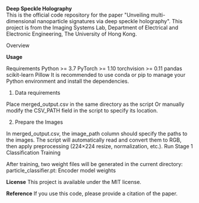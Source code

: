 **Deep Speckle Holography** <br />
This is the official code repository for the paper "Unveiling multi-dimensional nanoparticle signatures via deep speckle holography". This project is from the Imaging Systems Lab, Department of Electrical and Electronic Engineering, The University of Hong Kong.

Overview


**Usage**

Requirements
Python >= 3.7
PyTorch >= 1.10
torchvision >= 0.11
pandas
scikit-learn
Pillow
It is recommended to use conda or pip to manage your Python environment and install the dependencies.


1. Data requirements

Place merged_output.csv in the same directory as the script
Or manually modify the CSV_PATH field in the script to specify its location.

2. Prepare the Images

In merged_output.csv, the image_path column should specify the paths to the images.
The script will automatically read and convert them to RGB, then apply preprocessing (224×224 resize, normalization, etc.).
Run Stage 1 Classification Training


After training, two weight files will be generated in the current directory:
particle_classifier.pt: Encoder model weights


**License**
This project is available under the MIT license.

**Reference**
If you use this code, please provide a citation of the paper.
